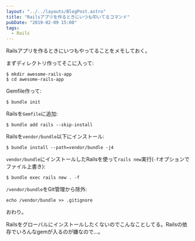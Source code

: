 ```yaml
---
layout: "../../layouts/BlogPost.astro"
title: "Railsアプリを作るときにいつも叩いてるコマンド"
pubDate: "2019-02-09 15:00"
tags:
  - Rails
---
```

Railsアプリを作るときにいつもやってることをメモしておく。

まずディレクトリ作ってそこに入って:

```
$ mkdir awesome-rails-app
$ cd awesome-rails-app
```

Gemfile作って:

```
$ bundle init
```

Railsを`Gemfile`に追加:

```
$ bundle add rails --skip-install
```

Railsを`vendor/bundle`以下にインストール:

```
$ bundle install --path=vendor/bundle -j4
```

`vendor/bundle`にインストールしたRailsを使って`rails new`実行(`-f`オプションでファイル上書き):

```
$ bundle exec rails new . -f
```

`/vendor/bundle`をGit管理から除外:

```
echo /vendor/bundle >> .gitignore
```

おわり。

Railsをグローバルにインストールしたくないのでこんなことしてる。Railsの依存でいろんなgemが入るのが嫌なので…。
